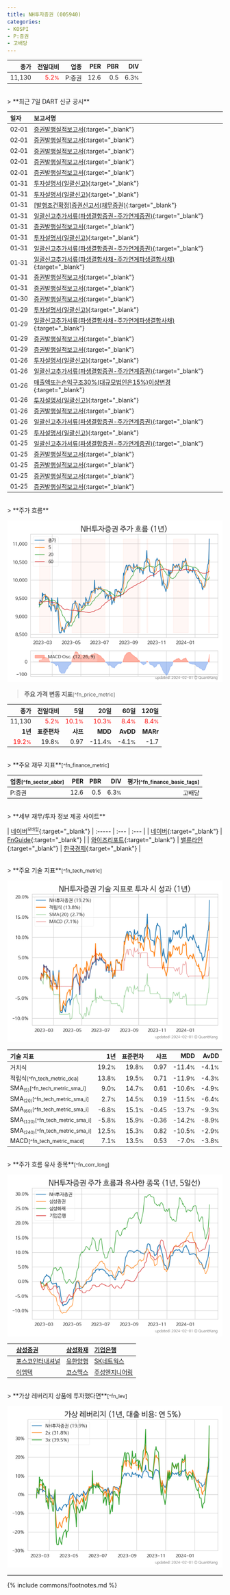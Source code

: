 ```yaml
---
title: NH투자증권 (005940)
categories:
- KOSPI
- P:증권
- 고배당
---
```

| **종가** | **전일대비** | **업종** | **PER** | **PBR** | **DIV** |
| -------: | -----------: | -------: | ------: | ------: | ------: |
| 11,130 | <span style="color: red">5.2<small>%</small></span> | P:증권 | 12.6 | 0.5 | 6.3<small>%</small> |

<!-- more -->

<br>
> **최근 7일 DART 신규 공시**<a id="dart"></a>


| **일자** | **보고서명** |
| :--------- | :----------- |
| 02&#x2011;01 | [증권발행실적보고서](https://dart.fss.or.kr/dsaf001/main.do?rcpNo=20240201000231){:target="_blank"} |
| 02&#x2011;01 | [증권발행실적보고서](https://dart.fss.or.kr/dsaf001/main.do?rcpNo=20240201000220){:target="_blank"} |
| 02&#x2011;01 | [증권발행실적보고서](https://dart.fss.or.kr/dsaf001/main.do?rcpNo=20240201000028){:target="_blank"} |
| 02&#x2011;01 | [증권발행실적보고서](https://dart.fss.or.kr/dsaf001/main.do?rcpNo=20240201000024){:target="_blank"} |
| 02&#x2011;01 | [증권발행실적보고서](https://dart.fss.or.kr/dsaf001/main.do?rcpNo=20240201000013){:target="_blank"} |
| 01&#x2011;31 | [투자설명서(일괄신고)](https://dart.fss.or.kr/dsaf001/main.do?rcpNo=20240131000553){:target="_blank"} |
| 01&#x2011;31 | [투자설명서(일괄신고)](https://dart.fss.or.kr/dsaf001/main.do?rcpNo=20240131000546){:target="_blank"} |
| 01&#x2011;31 | [[발행조건확정]증권신고서(채무증권)](https://dart.fss.or.kr/dsaf001/main.do?rcpNo=20240131000511){:target="_blank"} |
| 01&#x2011;31 | [일괄신고추가서류(파생결합증권-주가연계증권)](https://dart.fss.or.kr/dsaf001/main.do?rcpNo=20240131000504){:target="_blank"} |
| 01&#x2011;31 | [증권발행실적보고서](https://dart.fss.or.kr/dsaf001/main.do?rcpNo=20240131000449){:target="_blank"} |
| 01&#x2011;31 | [투자설명서(일괄신고)](https://dart.fss.or.kr/dsaf001/main.do?rcpNo=20240131000431){:target="_blank"} |
| 01&#x2011;31 | [일괄신고추가서류(파생결합증권-주가연계증권)](https://dart.fss.or.kr/dsaf001/main.do?rcpNo=20240131000421){:target="_blank"} |
| 01&#x2011;31 | [일괄신고추가서류(파생결합사채-주가연계파생결합사채)](https://dart.fss.or.kr/dsaf001/main.do?rcpNo=20240131000293){:target="_blank"} |
| 01&#x2011;31 | [증권발행실적보고서](https://dart.fss.or.kr/dsaf001/main.do?rcpNo=20240131000102){:target="_blank"} |
| 01&#x2011;31 | [증권발행실적보고서](https://dart.fss.or.kr/dsaf001/main.do?rcpNo=20240131000061){:target="_blank"} |
| 01&#x2011;30 | [증권발행실적보고서](https://dart.fss.or.kr/dsaf001/main.do?rcpNo=20240130000071){:target="_blank"} |
| 01&#x2011;29 | [투자설명서(일괄신고)](https://dart.fss.or.kr/dsaf001/main.do?rcpNo=20240129000223){:target="_blank"} |
| 01&#x2011;29 | [일괄신고추가서류(파생결합사채-주가연계파생결합사채)](https://dart.fss.or.kr/dsaf001/main.do?rcpNo=20240129000215){:target="_blank"} |
| 01&#x2011;29 | [증권발행실적보고서](https://dart.fss.or.kr/dsaf001/main.do?rcpNo=20240129000029){:target="_blank"} |
| 01&#x2011;29 | [증권발행실적보고서](https://dart.fss.or.kr/dsaf001/main.do?rcpNo=20240129000025){:target="_blank"} |
| 01&#x2011;26 | [투자설명서(일괄신고)](https://dart.fss.or.kr/dsaf001/main.do?rcpNo=20240126000586){:target="_blank"} |
| 01&#x2011;26 | [일괄신고추가서류(파생결합증권-주가연계증권)](https://dart.fss.or.kr/dsaf001/main.do?rcpNo=20240126000538){:target="_blank"} |
| 01&#x2011;26 | [매출액또는손익구조30%(대규모법인은15%)이상변경](https://dart.fss.or.kr/dsaf001/main.do?rcpNo=20240126800629){:target="_blank"} |
| 01&#x2011;26 | [투자설명서(일괄신고)](https://dart.fss.or.kr/dsaf001/main.do?rcpNo=20240126000435){:target="_blank"} |
| 01&#x2011;26 | [증권발행실적보고서](https://dart.fss.or.kr/dsaf001/main.do?rcpNo=20240126000393){:target="_blank"} |
| 01&#x2011;26 | [일괄신고추가서류(파생결합증권-주가연계증권)](https://dart.fss.or.kr/dsaf001/main.do?rcpNo=20240126000333){:target="_blank"} |
| 01&#x2011;25 | [투자설명서(일괄신고)](https://dart.fss.or.kr/dsaf001/main.do?rcpNo=20240125000366){:target="_blank"} |
| 01&#x2011;25 | [일괄신고추가서류(파생결합증권-주가연계증권)](https://dart.fss.or.kr/dsaf001/main.do?rcpNo=20240125000359){:target="_blank"} |
| 01&#x2011;25 | [증권발행실적보고서](https://dart.fss.or.kr/dsaf001/main.do?rcpNo=20240125000092){:target="_blank"} |
| 01&#x2011;25 | [증권발행실적보고서](https://dart.fss.or.kr/dsaf001/main.do?rcpNo=20240125000090){:target="_blank"} |
| 01&#x2011;25 | [증권발행실적보고서](https://dart.fss.or.kr/dsaf001/main.do?rcpNo=20240125000084){:target="_blank"} |
| 01&#x2011;25 | [증권발행실적보고서](https://dart.fss.or.kr/dsaf001/main.do?rcpNo=20240125000016){:target="_blank"} |

<br>
> **주가 흐름**<a id="price"></a>

![005940](/stock/images/005940.png)

> **주요 가격 변동 지표**<small>[^fn_price_metric]</small>

| **종가** | **전일대비** | **5일** | **20일** | **60일** | **120일** |
| -------: | -----------: | ------: | -------: | -------: | --------: |
| 11,130 | <span style="color: red">5.2<small>%</small></span> | <span style="color: red">10.1<small>%</small></span> | <span style="color: red">10.3<small>%</small></span> | <span style="color: red">8.4<small>%</small></span> | <span style="color: red">8.4<small>%</small></span> |
| **1년** | **표준편차** | **샤프** | **MDD** | **AvDD** | **MARr** |
| <span style="color: red">19.2<small>%</small></span> | 19.8<small>%</small> | 0.97 | -11.4<small>%</small> | -4.1<small>%</small> | -1.7 |

<br>
> **주요 재무 지표**<small>[^fn_finance_metric]</small>

| **업종**<small>[^fn_sector_abbr]</small> | **PER** | **PBR** | **DIV** | **평가**<small>[^fn_finance_basic_tags]</small> |
| :--------------------------------------- | ------: | ------: | ------: | ----------------------------------------------: |
| P:증권 | 12.6 | 0.5 | 6.3<small>%</small> | 고배당 |

<br>
> **세부 재무/투자 정보 제공 사이트**

| [네이버<sup><small>모바일</small></sup>](https://m.stock.naver.com/domestic/stock/005940/finance/summary){:target="_blank"} | :----- | :--- | :--- |
| [네이버](https://finance.naver.com/item/coinfo.naver?code=005940){:target="_blank"} | [FnGuide](https://comp.fnguide.com/SVO2/ASP/SVD_Invest.asp?gicode=A005940&MenuYn=Y){:target="_blank"} |
| [와이즈리포트](https://comp.wisereport.co.kr/company/c1040001.aspx?cmp_cd=005940){:target="_blank"} | [밸류라인](https://www.valueline.co.kr/finance/summary/005940){:target="_blank"} | [한국경제](https://markets.hankyung.com/stock/005940/financial-summary){:target="_blank"} |

<br>
> **주요 기술 지표**<small>[^fn_tech_metric]</small>


![005940](/stock/images/005940_tech.png)

| **기술 지표** | **1년** | **표준편차** | **샤프** | **MDD** | **AvDD** |
| :------------ | ------: | -----------: | -------: | ------: | -------: |
| 거치식 | 19.2<small>%</small> | 19.8<small>%</small> | 0.97 | -11.4<small>%</small> | -4.1<small>%</small> |
| 적립식<small>[^fn_tech_metric_dca]</small> | 13.8<small>%</small> | 19.5<small>%</small> | 0.71 | -11.9<small>%</small> | -4.3<small>%</small> |
| SMA<small><sub>(5)</sub></small><small>[^fn_tech_metric_sma_i]</small> | 9.0<small>%</small> | 14.7<small>%</small> | 0.61 | -10.6<small>%</small> | -4.9<small>%</small> |
| SMA<small><sub>(20)</sub></small><small>[^fn_tech_metric_sma_i]</small> | 2.7<small>%</small> | 14.5<small>%</small> | 0.19 | -11.5<small>%</small> | -6.4<small>%</small> |
| SMA<small><sub>(60)</sub></small><small>[^fn_tech_metric_sma_i]</small> | -6.8<small>%</small> | 15.1<small>%</small> | -0.45 | -13.7<small>%</small> | -9.3<small>%</small> |
| SMA<small><sub>(120)</sub></small><small>[^fn_tech_metric_sma_i]</small> | -5.8<small>%</small> | 15.9<small>%</small> | -0.36 | -14.2<small>%</small> | -8.9<small>%</small> |
| SMA<small><sub>(240)</sub></small><small>[^fn_tech_metric_sma_i]</small> | 12.5<small>%</small> | 15.3<small>%</small> | 0.82 | -10.5<small>%</small> | -2.9<small>%</small> |
| MACD<small>[^fn_tech_metric_macd]</small> | 7.1<small>%</small> | 13.5<small>%</small> | 0.53 | -7.0<small>%</small> | -3.8<small>%</small> |

<br>
> **주가 흐름 유사 종목**<a id="corr"></a><small>[^fn_corr_long]</small>

![005940](/stock/images/005940_corr.png)

|    | [삼성증권](/016360/) | [삼성화재](/000810/) | [기업은행](/024110/) |
| :- | :------------------------------------- | :------------------------------------- | :--------------------------------------|
|    | [포스코인터내셔널](/047050/) | [유한양행](/000100/) | [SK네트웍스](/001740/) |
|    | [이엠텍](/091120/) | [코스맥스](/192820/) | [주성엔지니어링](/036930/) |

<br>
> **가상 레버리지 상품에 투자했다면**<a id="2x"></a><small>[^fn_lev]</small>

![005940](/stock/images/005940_2x.png)

---
{% include commons/footnotes.md %}